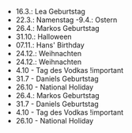 - 16.3.: Lea Geburtstag
- 22.3.: Namenstag
 -9.4.: Ostern
- 26.4.: Markos Geburtstag
- 31.10.: Halloween
- 07.11.: Hans' Birthday
- 24.12.: Weihnachten
- 24.12.: Weihnachten
- 4.10 - Tag des Vodkas !important
- 31.7 - Daniels Geburtstag
- 26.10 - National Holiday
- 26.4.: Markos Geburtstag
- 31.7 - Daniels Geburtstag
- 4.10 - Tag des Vodkas !important
- 26.10 - National Holiday
